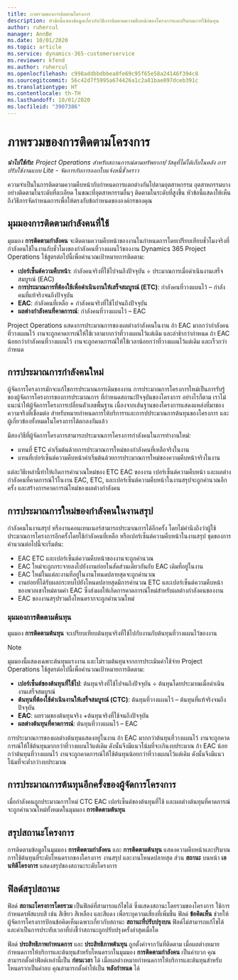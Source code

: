```yaml
---
title: ภาพรวมของการติดตามโครงการ
description: หัวข้อนี้แสดงข้อมูลเกี่ยวกับวิธีการติดตามความคืบหน้าของโครงการและปริมาณการใช้ต้นทุน
author: ruhercul
manager: AnnBe
ms.date: 10/01/2020
ms.topic: article
ms.service: dynamics-365-customerservice
ms.reviewer: kfend
ms.author: ruhercul
ms.openlocfilehash: c998addbbdbbea8fe69c95f65e58a24146f394c8
ms.sourcegitcommit: 56c42d7f5995a674426a1c2a81bae897dceb391c
ms.translationtype: HT
ms.contentlocale: th-TH
ms.lasthandoff: 10/01/2020
ms.locfileid: "3907386"
---
```

# <a name="project-tracking-overview"></a>ภาพรวมของการติดตามโครงการ

_**นำไปใช้กับ:** Project Operations สำหรับสถานการณ์ตามทรัพยากร/วัสดุที่ไม่ได้เก็บในคลัง การปรับใช้งานแบบ Lite - จัดการกับการออกใบแจ้งหนี้ชั่วคราว_

ความจำเป็นในการติดตามความคืบหน้ากับกำหนดการแตกต่างกันไปตามอุตสาหกรรม อุตสาหกรรมบางอย่างติดตามในระดับที่ละเอียด ในขณะที่อุตสาหกรรมอื่นๆ ติดตามในระดับที่สูงขึ้น หัวข้อนี้แสดงให้เห็นถึงวิธีการจัดกำหนดการเพื่อให้ตรงกับข้อกำหนดขององค์กรของคุณ

## <a name="effort-tracking-view"></a>มุมมองการติดตามกำลังคนที่ใช้

มุมมอง **การติดตามกำลังคน** จะติดตามความคืบหน้าของงานในกำหนดการโดยเปรียบเทียบชั่วโมงจริงที่กำลังคนใช้ในงานกับชั่วโมงของกำลังคนที่วางแผนไว้ของงาน Dynamics 365 Project Operations ใช้สูตรต่อไปนี้เพื่อคำนวณเป้าหมายการติดตาม:

- **เปอร์เซ็นต์ความคืบหน้า**: กำลังคนจริงที่ใช้ไปจนถึงปัจจุบัน ÷ ประมาณการเมื่อดำเนินงานเสร็จสมบูรณ์ (EAC) 
- **การประมาณการที่ต้องใช้เพื่อดำเนินงานให้เสร็จสมบูรณ์ (ETC)**: กำลังคนที่วางแผนไว้ – กำลังคนที่แท้จริงจนถึงปัจจุบัน 
- **EAC**: กำลังคนที่เหลือ + กำลังคนจริงที่ใช้ไปจนถึงปัจจุบัน 
- **ผลต่างกำลังคนที่คาดการณ์**: กำลังคนที่วางแผนไว้ – EAC

Project Operations แสดงการประมาณการของผลต่างกำลังคนในงาน ถ้า EAC มากกว่ากำลังคนที่วางแผนไว้ งานจะถูกคาดการณ์ให้ใช้เวลามากกว่าที่วางแผนไว้แต่เดิม และล่าช้ากว่ากำหนด ถ้า EAC น้อยกว่ากำลังคนที่วางแผนไว้ งานจะถูกคาดการณ์ให้ใช้เวลาน้อยกว่าที่วางแผนไว้แต่เดิม และเร็วกว่ากำหนด

## <a name="reprojecting-effort"></a>การประมาณการกำลังคนใหม่

ผู้จัดการโครงการมักจะแก้ไขการประมาณการเดิมของงาน การประมาณการโครงการใหม่เป็นการรับรู้ของผู้จัดการโครงการของการประมาณการ ที่กำหนดสถานะปัจจุบันของโครงการ อย่างไรก็ตาม เราไม่แนะนำให้ผู้จัดการโครงการเปลี่ยนตัวเลขพื้นฐาน เนื่องจากเส้นฐานของโครงการแสดงแหล่งที่มาของความจริงที่เชื่อมต่อ สำหรับหมายกำหนดการให้บริการรและการปประมาณการต้นทุนของโครงการ และผู้เกี่ยวข้องทั้งหมดในโครงการได้ตกลงกันแล้ว

มีสองวิธีที่ผู้จัดการโครงการสามารถประมาณการโครงการกำลังคนในการทำงานใหม่:

- แทนที่ ETC ค่าเริ่มต้นด้วยการประมาณการใหม่ของกำลังคนที่เหลือจริงในงาน 
- แทนที่เปอร์เซ็นต์ความคืบหน้าค่าเริ่มต้นด้วยการประมาณการใหม่ของความคืบหน้าจริงในงาน

แต่ละวิธีเหล่านี้ทำให้เกิดการคำนวณใหม่ของ ETC EAC ของงาน เปอร์เซ็นต์ความคืบหน้า และผลต่างกำลังคนที่คาดการณ์ไว้ในงาน EAC, ETC, และเปอร์เซ็นต์ความคืบหน้าในงานสรุปจะถูกคำนวณอีกครั้ง และสร้างการคาดการณ์ใหม่ของผลต่างกำลังคน

## <a name="reprojection-of-effort-on-summary-tasks"></a>การประมาณการใหม่ของกำลังคนในงานสรุป

กำลังคนในงานสรุป หรืองานคอนเทนเนอร์สามารถประมาณการได้อีกครั้ง โดยไม่คำนึงถึงว่าผู้ใช้ประมาณการโครงการอีกครั้งโดยใช้กำลังคนที่เหลือ หรือเปอร์เซ็นต์ความคืบหน้าในงานสรุป ชุดของการคำนวณต่อไปนี้จะเริ่มต้น:

- EAC ETC และเปอร์เซ็นต์ความคืบหน้าของงานจะถูกคำนวณ
- EAC ใหม่จะถูกกระจายลงไปยังงานย่อยในสัดส่วนเดียวกันกับ EAC เดิมที่อยู่ในงาน
- EAC ใหม่ในแต่ละงานที่อยู่ในงานโหนดปลายสุดจะถูกคำนวณ 
- งานย่อยที่ได้รับผลกระทบไปยังโหนดปลายสุดมีการคำนวณ ETC และเปอร์เซ็นต์ความคืบหน้าของพวกเขาใหม่ตามค่า EAC ซึ่งส่งผลให้เกิดการคาดการณ์ใหม่สำหรับผลต่างกำลังคนของงาน 
- EAC ของงานสรุปรวมถึงโหนดรากจะถูกคำนวณใหม่

### <a name="cost-tracking-view"></a>มุมมองการติดตามต้นทุน 

มุมมอง **การติดตามต้นทุน** จะเปรียบเทียบต้นทุนจริงที่ใช้ไปกับงานกับต้นทุนที่วางแผนไว้ของงาน 

> [!NOTE]
> มุมมองนี้แสดงเฉพาะต้นทุนแรงงาน และไม่รวมต้นทุนจากการประเมินค่าใช้จ่าย Project Operations ใช้สูตรต่อไปนี้เพื่อคำนวณเป้าหมายการติดตาม:

- **เปอร์เซ็นต์ของต้นทุนที่ใช้ไป**: ต้นทุนจริงที่ใช้ไปจนถึงปัจจุบัน ÷ ต้นทุนโดยประมาณเมื่อดำเนินงานเสร็จสมบูรณ์
- **ต้นทุนที่ต้องใช้ดำเนินงานให้เสร็จสมบูรณ์ (CTC)**: ต้นทุนที่วางแผนไว้ – ต้นทุนที่แท้จริงจนถึงปัจจุบัน
- **EAC**: ผลรวมของต้นทุนจริง +ต้นทุนจริงที่ใช้จนถึงปัจจุบัน
- **ผลต่างต้นทุนที่คาดการณ์**: ต้นทุนที่วางแผนไว้ – EAC

การประมาณการของผลต่างต้นทุนแสดงอยู่ในงาน ถ้า EAC มากกว่าต้นทุนที่วางแผนไว้ งานจะถูกคาดการณ์ให้ใช้ต้นทุนมากกว่าที่วางแผนไว้แต่เดิม ดังนั้นจึงมีแนวโน้มที่จะเกินงบประมาณ ถ้า EAC น้อยกว่าต้นทุนที่วางแผนไว้ งานจะถูกคาดการณ์ให้ใช้ต้นทุนน้อยกว่าที่วางแผนไว้แต่เดิม ดังนั้นจึงมีแนวโน้มที่จะต่ำกว่างบประมาณ

## <a name="project-managers-reprojection-of-cost"></a>การประมาณการต้นทุนอีกครั้งของผู้จัดการโครงการ

เมื่อกำลังคนถูกประมาณการใหม่ CTC EAC เปอร์เซ็นต์ของต้นทุนที่ใช้ และผลต่างต้นทุนที่คาดการณ์จะถูกคำนวณใหม่ทั้งหมดในมุมมอง **การติดตามต้นทุน**

## <a name="project-status-summary"></a>สรุปสถานะโครงการ

การติดตามข้อมูลในมุมมอง **การติดตามกำลังคน** และ **การติดตามต้นทุน** แสดงความคืบหน้าและปริมาณการใช้ต้นทุนที่ระดับโหนดรากของโครงการ งานสรุป และงานโหนดปลายสุด ส่วน **สถานะ** บนหน้า **เอนทิตีโครงการ** แสดงสรุปของสถานะระดับโครงการ

## <a name="status-summary-fields"></a>ฟิลด์สรุปสถานะ

ฟิลด์ **สถานะโครงการโดยรวม** เป็นฟิลด์ที่สามารถแก้ไขได้ ซึ่งแสดงสถานะโดยรวมของโครงการ ใช้การกำหนดรหัสแบบสี เช่น สีเขียว สีเหลือง และสีแดง เพื่อระบุความเสี่ยงที่เพิ่มขึ้น ฟิลด์ **ข้อคิดเห็น** ช่วยให้ผู้จัดการโครงการป้อนข้อคิดเห็นเฉพาะเกี่ยวกับสถานะ **สถานะที่ปรับปรุงบน** ฟิลด์ไม่สามารถแก้ไขได้ และค่าเป็นการประทับเวลาที่บ่งชี้ว่าสถานะถูกปรับปรุงครั้งล่าสุดเมื่อใด

ฟิลด์ **ประสิทธิภาพกำหนดการ** และ **ประสิทธิภาพต้นทุน** ถูกตั้งค่าจากวันที่ติดตาม เมื่อผลต่างหมายกำหนดการให้บริการและต้นทุนสำหรับโหนดรากในมุมมอง **การติดตามกำลังคน** เป็นค่าบวก คุณสามารถตั้งค่าฟิลด์เหล่านี้เป็น **ก่อนเวลา** ได้ เมื่อผลต่างหมายกำหนดการให้บริการและต้นทุนสำหรับโหนดรากเป็นค่าลบ คุณสามารถตั้งค่าให้เป็น **หลังกำหนด** ได้
